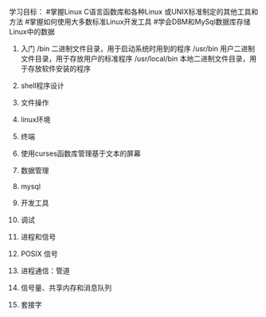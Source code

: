 学习目标：
#掌握Linux C语言函数库和各种Linux 或UNIX标准制定的其他工具和方法
#掌握如何使用大多数标准Linux开发工具
#学会DBM和MySql数据库存储Linux中的数据

1. 入门
/bin 二进制文件目录，用于启动系统时用到的程序
/usr/bin 用户二进制文件目录，用于存放用户的标准程序
/usr/local/bin 本地二进制文件目录，用于存放软件安装的程序

2. shell程序设计

3. 文件操作

4. linux环境

5. 终端

6. 使用curses函数库管理基于文本的屏幕

7. 数据管理

8. mysql

9. 开发工具

10. 调试

11. 进程和信号

12. POSIX 信号

13. 进程通信：管道

14. 信号量、共享内存和消息队列

15. 套接字


